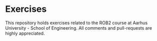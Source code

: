 # Exercises
This repository holds exercises related to the ROB2 course at Aarhus University - School of Engineering. All comments and pull-requests are highly appreciated.
